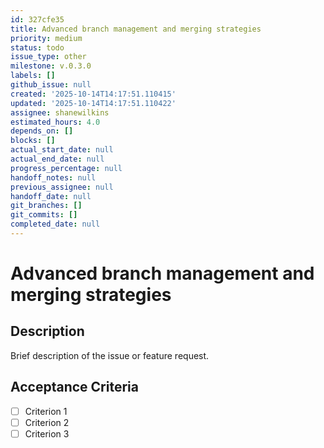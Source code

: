 ```yaml
---
id: 327cfe35
title: Advanced branch management and merging strategies
priority: medium
status: todo
issue_type: other
milestone: v.0.3.0
labels: []
github_issue: null
created: '2025-10-14T14:17:51.110415'
updated: '2025-10-14T14:17:51.110422'
assignee: shanewilkins
estimated_hours: 4.0
depends_on: []
blocks: []
actual_start_date: null
actual_end_date: null
progress_percentage: null
handoff_notes: null
previous_assignee: null
handoff_date: null
git_branches: []
git_commits: []
completed_date: null
---
```


# Advanced branch management and merging strategies

## Description

Brief description of the issue or feature request.

## Acceptance Criteria

- [ ] Criterion 1
- [ ] Criterion 2
- [ ] Criterion 3
